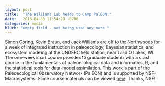 ```yaml
---
layout: post
title:  "The Williams Lab heads to Camp PalEON!"
date:   2016-04-08 11:54:29 -0700
categories: media
blurb: "empty field - not being used any more."
---
```

Simon Goring, Kevin Braun, and Jack Williams are off to the Northwoods for a week of integrated instruction in paleoecology, Bayesian statistics, and ecosystem modeling at the UNDERC field station, near Land O Lakes, WI. The one-week short course provides 15 graduate students with a crash course in the fundamentals of paleoecological data and informatics, R, and the statistical tools for data-model assimilation. This work is part of the Paleoecological Observatory Network (PalEON) and is supported by NSF-Macrosystems. Some course materials can be viewed [here](https://paleon.geography.wisc.edu/doku.php/courses_and_camp%3Bcamp2014%3Bstart). Thanks, NSF!
